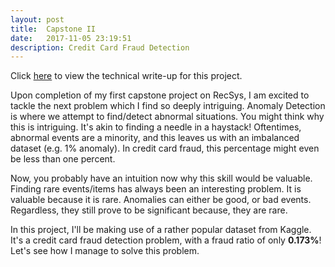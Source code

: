 ```yaml
---
layout: post
title:  Capstone II
date:   2017-11-05 23:19:51
description: Credit Card Fraud Detection
---
```

Click <a href="https://irvintmd.github.io/portfolio/2_Capstone_Fraud/">here</a> to view the technical write-up for this project.<br>

<p>
	Upon completion of my first capstone project on RecSys, I am excited to tackle the next problem which I find so deeply intriguing. Anomaly Detection is where we attempt to find/detect abnormal situations. You might think why this is intriguing. It's akin to finding a needle in a haystack! Oftentimes, abnormal events are a minority, and this leaves us with an imbalanced dataset (e.g. 1% anomaly). In credit card fraud, this percentage might even be less than one percent.
</p>
<p>
	Now, you probably have an intuition now why this skill would be valuable. Finding rare events/items has always been an interesting problem. It is valuable because it is rare. Anomalies can either be good, or bad events. Regardless, they still prove to be significant because, they are rare.
</p>
<p>
	In this project, I'll be making use of a rather popular dataset from Kaggle. It's a credit card fraud detection problem, with a fraud ratio of only <b>0.173%</b>! Let's see how I manage to solve this problem.
</p>